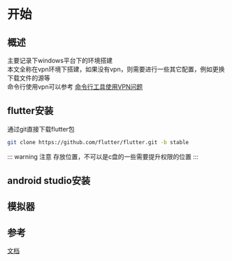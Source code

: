# 开始

## 概述

主要记录下windows平台下的环境搭建  
本文全称在vpn环境下搭建，如果没有vpn，则需要进行一些其它配置，例如更换下载文件的源等  
命令行使用vpn可以参考 [命令行工具使用VPN问题](../../Life-Skill/Electronic-Product/Software-Hardware-Questions.md)


## flutter安装

通过git直接下载flutter包
```sh
git clone https://github.com/flutter/flutter.git -b stable
```

::: warning 注意
存放位置，不可以是c盘的一些需要提升权限的位置
:::


## android studio安装

## 模拟器

## 参考

[文档](https://docs.flutter.dev/get-started/install/windows)